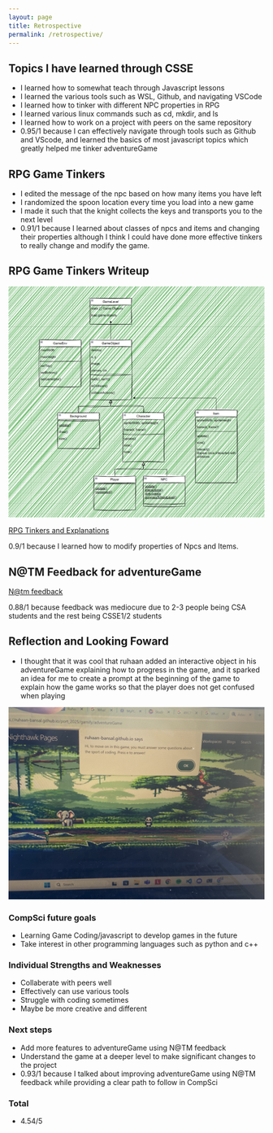 ```yaml
---
layout: page
title: Retrospective
permalink: /retrospective/
---
```


## Topics I have learned through CSSE

- I learned how to somewhat teach through Javascript lessons
- I learned the various tools such as WSL, Github, and navigating VSCode
- I learned how to tinker with different NPC properties in RPG
- I learned various linux commands such as cd, mkdir, and ls
- I learned how to work on a project with peers on the same repository
- 0.95/1 because I can effectively navigate through tools such as Github and VScode, and learned the basics of most javascript topics which greatly helped me tinker adventureGame
  
## RPG Game Tinkers

- I edited the message of the npc based on how many items you have left
- I randomized the spoon location every time you load into a new game
- I made it such that the knight collects the keys and transports you to the next level
- 0.91/1 because I learned about classes of npcs and items and changing their properties although I think I could have done more effective tinkers to really change and modify the game.
  
## RPG Game Tinkers Writeup

![RPG Plan](../images/about/rpgplan.png)

[RPG Tinkers and Explanations](https://pratheepnatarajan.github.io/pratheep_blog/csse/tinkers)

0.9/1 because I learned how to modify properties of Npcs and Items.

## N@TM Feedback for adventureGame

[N@tm feedback](https://docs.google.com/spreadsheets/d/1N3RdE7u8FmrMy4YJqBgZ6blaRfVy86lxbnwm_hsW23s/edit?gid=1486593086#gid=1486593086)

0.88/1 because feedback was mediocure due to 2-3 people being CSA students and the rest being CSSE1/2 students

## Reflection and Looking Foward

- I thought that it was cool that ruhaan added an interactive object in his adventureGame explaining how to progress in the game, and it sparked an idea for me to create a prompt at the beginning of the game to explain how the game works so that the player does not get confused when playing
  
![Ruhaan PRoject](../images/about/ruhaangame.jpg)
### CompSci future goals

- Learning Game Coding/javascript to develop games in the future
- Take interest in other programming languages such as python and c++

### Individual Strengths and Weaknesses

- Collaberate with peers well
- Effectively can use various tools
- Struggle with coding sometimes
- Maybe be more creative and different
  
### Next steps

- Add more features to adventureGame using N@TM feedback
- Understand the game at a deeper level to make significant changes to the project
- 0.93/1 because I talked about improving adventureGame using N@TM feedback while providing a clear path to follow in CompSci
  
### Total

- 4.54/5